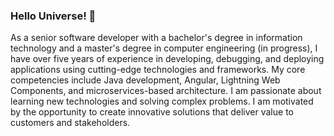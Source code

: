 ### Hello Universe! 👋

<!--
**vivekkchaugule/vivekkchaugule** is a ✨ _special_ ✨ repository because its `README.md` (this file) appears on your GitHub profile.

Here are some ideas to get you started:

- 🔭 I’m currently working on ...
- 🌱 I’m currently learning ...
- 👯 I’m looking to collaborate on ...
- 🤔 I’m looking for help with ...
- 💬 Ask me about ...
- 📫 How to reach me: ...
- 😄 Pronouns: ...
- ⚡ Fun fact: ...
-->
As a senior software developer with a bachelor's degree in information technology and a master's degree in computer engineering (in progress), I have over five years of experience in developing, debugging, and deploying applications using cutting-edge technologies and frameworks.
My core competencies include Java development, Angular, Lightning Web Components, and microservices-based architecture. I am passionate about learning new technologies and solving complex problems. I am motivated by the opportunity to create innovative solutions that deliver value to customers and stakeholders.
